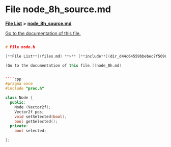 
# File node\_8h\_source.md

[**File List**](files.md) **>** [**node\_8h\_source.md**](node__8h__source_8md.md)

[Go to the documentation of this file.](node__8h__source_8md.md) 


````cpp

# File node.h

[**File List**](files.md) **>** [**include**](dir_d44c64559bbebec7f509842c48db8b23.md) **>** [**node.h**](node_8h.md)

[Go to the documentation of this file.](node_8h.md) 


````cpp
#pragma once
#include "proc.h"

class Node {
  public:
    Node (Vector2f);
    Vector2f pos;
    void setSelected(bool);
    bool getSelected();
  private:
    bool selected;

};
````

````

